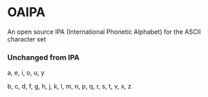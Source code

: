 # OAIPA
An open source IPA (International Phonetic Alphabet) for the ASCII character set

### Unchanged from IPA
a, e, i, o, u, y

b, c, d, f, g, h, j, k, l, m, n, p, q, r, s, t, v, x, z

